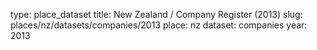 type: place_dataset
title: New Zealand / Company Register (2013)
slug: places/nz/datasets/companies/2013
place: nz
dataset: companies
year: 2013
